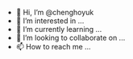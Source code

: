 - 👋 Hi, I’m @chenghoyuk
- 👀 I’m interested in ...
- 🌱 I’m currently learning ...
- 💞️ I’m looking to collaborate on ...
- 📫 How to reach me ...

<!---
chenghoyuk/chenghoyuk is a ✨ special ✨ repository because its `README.md` (this file) appears on your GitHub profile.
You can click the Preview link to take a look at your changes.
--->
